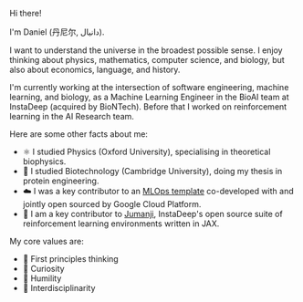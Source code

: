 Hi there! 

I'm Daniel (丹尼尔, دانیال).

I want to understand the universe in the broadest possible sense. I enjoy thinking about physics, mathematics, computer science, and biology, but also about economics, language, and history. 

I'm currently working at the intersection of software engineering, machine learning, and biology, as a Machine Learning Engineer in the BioAI team at InstaDeep (acquired by BioNTech). Before that I worked on reinforcement learning in the AI Research team.

Here are some other facts about me:
- ⚛️ I studied Physics (Oxford University), specialising in theoretical biophysics. 
- 🧬 I studied Biotechnology (Cambridge University), doing my thesis in protein engineering. 
- ☁️ I was a key contributor to an [MLOps template](https://github.com/GoogleCloudPlatform/vertex-pipelines-end-to-end-samples) co-developed with and jointly open sourced by Google Cloud Platform. 
- 🤖 I am a key contributor to [Jumanji](https://github.com/instadeepai/jumanji), InstaDeep's open source suite of reinforcement learning environments written in JAX. 

My core values are:
- 🌱 First principles thinking
- 🤔 Curiosity
- 🙌 Humility
- 🚀 Interdisciplinarity

<!---
dluo96/dluo96 is a ✨ special ✨ repository because its `README.md` (this file) appears on your GitHub profile.
You can click the Preview link to take a look at your changes.
--->
